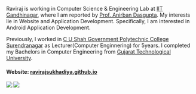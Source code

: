 Raviraj is working in Computer Science & Engineering Lab at [IIT Gandhinagar](https://www.iitgn.ac.in/), where I am reported by [Prof. Anirban Dasgupta](https://sites.google.com/site/anirbandasgupta). My  interests lie in Website and Application Development. Specifically, I am interested in Android Application Development.  

Previously, I worked in [C U Shah Government Polytechnic College Surendranagar](http://www.cusp.cteguj.in/) as Lecturer(Computer Enginnering) for 5years. I completed my Bachelors in Computer Engineering from  [Gujarat Technological University](https://www.gtu.ac.in/).

#### Website: [ravirajsukhadiya.github.io](https://ravirajsukhadiya.github.io/)

<a href="https://github.com/ravirajsukhadiya/ravirajsukhadiya">
<img align="left" src="https://github-readme-stats.vercel.app/api?username=ravirajsukhadiya&count_private=true&show_icons=true&theme=synthwave" />
</a>
 
<a href="https://github.com/ravirajsukhadiya/ravirajsukhadiya">
<img align="center" src="https://github-readme-stats.vercel.app/api/top-langs/?username=ravirajsukhadiya&layout=compact" />
</a>
